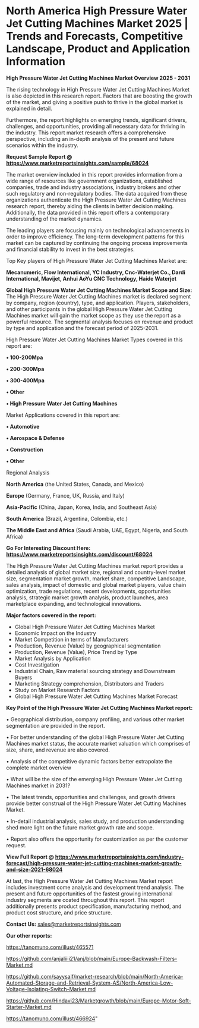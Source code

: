 # North America High Pressure Water Jet Cutting Machines Market 2025 | Trends and Forecasts, Competitive Landscape, Product and Application Information

<Strong> High Pressure Water Jet Cutting Machines Market Overview 2025 - 2031</strong>

The rising technology in High Pressure Water Jet Cutting Machines Market is also depicted in this research report. Factors that are boosting the growth of the market, and giving a positive push to thrive in the global market is explained in detail.

Furthermore, the report highlights on emerging trends, significant drivers, challenges, and opportunities, providing all necessary data for thriving in the industry. This report market research offers a comprehensive perspective, including an in-depth analysis of the present and future scenarios within the industry.

<strong>Request Sample Report @ <a href=https://www.marketreportsinsights.com/sample/68024>https://www.marketreportsinsights.com/sample/68024</a></strong>

The market overview included in this report provides information from a wide range of resources like government organizations, established companies, trade and industry associations, industry brokers and other such regulatory and non-regulatory bodies. The data acquired from these organizations authenticate the High Pressure Water Jet Cutting Machines research report, thereby aiding the clients in better decision making. Additionally, the data provided in this report offers a contemporary understanding of the market dynamics.

The leading players are focusing mainly on technological advancements in order to improve efficiency. The long-term development patterns for this market can be captured by continuing the ongoing process improvements and financial stability to invest in the best strategies.

Top Key players of High Pressure Water Jet Cutting Machines Market are:

<strong>Mecanumeric, Flow International, YC Industry, Cnc-Waterjet Co., Dardi International, Mavijet, Anhui AoYu CNC Technology, Haide Waterjet</strong>

<strong><b>Global High Pressure Water Jet Cutting Machines Market Scope and Size:</b></strong>
The High Pressure Water Jet Cutting Machines market is declared segment by company, region (country), type, and application. Players, stakeholders, and other participants in the global High Pressure Water Jet Cutting Machines market will gain the market scope as they use the report as a powerful resource. The segmental analysis focuses on revenue and product by type and application and the forecast period of 2025-2031.

High Pressure Water Jet Cutting Machines Market Types covered in this report are:

<strong>• 100-200Mpa

• 200-300Mpa

• 300-400Mpa

• Other

• High Pressure Water Jet Cutting Machines</strong>

Market Applications covered in this report are:

<strong>• Automotive

• Aerospace & Defense

• Construction

• Other</strong> 

Regional Analysis

<strong>North America</strong> (the United States, Canada, and Mexico)

<strong>Europe</strong> (Germany, France, UK, Russia, and Italy)

<strong>Asia-Pacific</strong> (China, Japan, Korea, India, and Southeast Asia)

<strong>South America</strong> (Brazil, Argentina, Colombia, etc.)

<strong>The Middle East and Africa</strong> (Saudi Arabia, UAE, Egypt, Nigeria, and South Africa)

<strong>Go For Interesting Discount Here: <a href=https://www.marketreportsinsights.com/discount/68024>https://www.marketreportsinsights.com/discount/68024</a></strong>

The High Pressure Water Jet Cutting Machines market report provides a detailed analysis of global market size, regional and country-level market size, segmentation market growth, market share, competitive Landscape, sales analysis, impact of domestic and global market players, value chain optimization, trade regulations, recent developments, opportunities analysis, strategic market growth analysis, product launches, area marketplace expanding, and technological innovations.

<strong><b>Major factors covered in the report:</b></strong>
<ul>
  <li>Global High Pressure Water Jet Cutting Machines Market </li>
  <li>Economic Impact on the Industry</li>
  <li>Market Competition in terms of Manufacturers</li>
  <li>Production, Revenue (Value) by geographical segmentation</li>
  <li>Production, Revenue (Value), Price Trend by Type</li>
  <li>Market Analysis by Application</li>
  <li>Cost Investigation</li>
  <li>Industrial Chain, Raw material sourcing strategy and Downstream Buyers</li>
  <li>Marketing Strategy comprehension, Distributors and Traders</li>
  <li>Study on Market Research Factors</li>
  <li>Global High Pressure Water Jet Cutting Machines Market Forecast</li>
</ul>

<strong><b>Key Point of the High Pressure Water Jet Cutting Machines Market report:</b></strong>

• Geographical distribution, company profiling, and various other market segmentation are provided in the report.

• For better understanding of the global High Pressure Water Jet Cutting Machines market status, the accurate market valuation which comprises of size, share, and revenue are also covered.

• Analysis of the competitive dynamic factors better extrapolate the complete market overview

• What will be the size of the emerging High Pressure Water Jet Cutting Machines market in 2031?

• The latest trends, opportunities and challenges, and growth drivers provide better construal of the High Pressure Water Jet Cutting Machines Market.

• In-detail industrial analysis, sales study, and production understanding shed more light on the future market growth rate and scope.

• Report also offers the opportunity for customization as per the customer request.

<strong><b>View Full Report @ <a href=https://www.marketreportsinsights.com/industry-forecast/high-pressure-water-jet-cutting-machines-market-growth-and-size-2021-68024>https://www.marketreportsinsights.com/industry-forecast/high-pressure-water-jet-cutting-machines-market-growth-and-size-2021-68024</a></b></strong>


At last, the High Pressure Water Jet Cutting Machines Market report includes investment come analysis and development trend analysis. The present and future opportunities of the fastest growing international industry segments are coated throughout this report. This report additionally presents product specification, manufacturing method, and product cost structure, and price structure.

<strong>Contact Us:</strong>
sales@marketreportsinsights.com

<strong>Our other reports:</strong>

<a href=https://tanomuno.com/illust/465571>https://tanomuno.com/illust/465571</a>

<a href=https://github.com/anjaliiii21/anj/blob/main/Europe-Backwash-Filters-Market.md>https://github.com/anjaliiii21/anj/blob/main/Europe-Backwash-Filters-Market.md</a>

<a href=https://github.com/sayysaif/market-research/blob/main/North-America-Automated-Storage-and-Retrieval-System-AS/North-America-Low-Voltage-Isolating-Switch-Market.md>https://github.com/sayysaif/market-research/blob/main/North-America-Automated-Storage-and-Retrieval-System-AS/North-America-Low-Voltage-Isolating-Switch-Market.md</a>

<a href=https://github.com/Hindavi23/Marketgrowth/blob/main/Europe-Motor-Soft-Starter-Market.md>https://github.com/Hindavi23/Marketgrowth/blob/main/Europe-Motor-Soft-Starter-Market.md</a>

<a href=https://tanomuno.com/illust/466924>https://tanomuno.com/illust/466924</a>"
